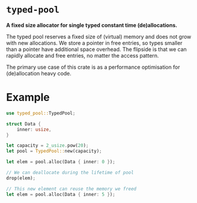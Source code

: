 # `typed-pool`

**A fixed size allocator for single typed constant time (de)allocations.**

The typed pool reserves a fixed size of (virtual) memory and does not grow with
new allocations. We store a pointer in free entries, so types smaller than a
pointer have additional space overhead. The flipside is that we can rapidly
allocate and free entries, no matter the access pattern.

The primary use case of this crate is as a performance optimisation for
(de)allocation heavy code.

# Example

```rust
use typed_pool::TypedPool;

struct Data {
    inner: usize,
}

let capacity = 2_usize.pow(20);
let pool = TypedPool::new(capacity);

let elem = pool.alloc(Data { inner: 0 });

// We can deallocate during the lifetime of pool
drop(elem);

// This new element can reuse the memory we freed
let elem = pool.alloc(Data { inner: 5 });
```